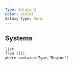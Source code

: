 ```yaml
---
Type: Galaxy 🌌
Color: Violet
Galaxy Type: Norm
---
```

## Systems
```dataview
list
from [[]]
where contains(Type,"Region")
```

